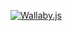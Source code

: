 [![Wallaby.js](https://img.shields.io/badge/wallaby.js-configured-green.svg)](https://wallabyjs.com)
